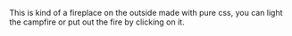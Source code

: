 This is kind of a fireplace on the outside made with pure css, you can light the campfire or put out the fire by clicking on it.
